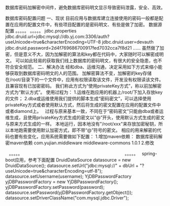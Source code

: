 数据库密码加解密中间件，避免数据库密码明文显示导致密码泄露，安全、高效。

数据库密码配置问题
一、现状
目前应用与数据库建立连接使用的密码一般都是配置在应用的配置文件中，有些项目配置的是密码明文、有些是做了加密。
数据源配置 
<bean id="dataSource" class="com.alibaba.druid.pool.DruidDataSource" init-method="init" destroy-method="close">
    。。。。。
    <property name="password">
        <!--<value>${jdbc.druid.password}</value>-->
        <bean class="com.yujian.sso.common.support.EncryptDBPasswordFactory">
            <property name="password" value="${jdbc.druid.password}"/>
        </bean>
    </property>
   。。。。。
</bean>
jdbc.properties 
jdbc.druid.url=jdbc:mysql://db.yj.com:3306/auth?useUnicode=true&characterEncoding=UTF-8
jdbc.druid.user=devauth
jdbc.druid.password=2d4f769686700917fed7032cca7f8d21
......
虽然做了加密，但是意义不大，因为加解密的算法和key都在代码中，大家随时可以解密成明文。
可以如此轻易的获取我们线上数据库的密码明文，有很大的安全隐患，也不符合安全规范。
二、解决办法
经和dba、运维沟通，决定采用如下方式来缩小能够获取到数据库密码明文的人的范围。
加解密算法不变，加解密的key存储在/root/目录下的一个文件中，应用有权限读取该文件，开发没有权限读该文件。且兼容现有已加密密码。
我们称此方式为“使用privateKey方式”，称以前加解密方式为“默认方式”。
使用过程为：
1.运维在跑应用的机器上/root/下加入存放key的文件；
2.dba或运维使用我们提供的脚本生成“密码密文”，可以选择使用privateKey方式或者使用默认方式，然后将生成的密文配置在应用的配置文件中或者diamond上。
 
过程与原来基本一致，不同在于“密码密文”只能由dba或者运维生成，且使用privateKey方式生成的密文以“@”开头，使用默认方式生成的密文与原来方式生成的一样。
本地运行，因本地没有"/root/xxx"来存放加密秘钥，所以本地跑需要使用默认加密方式，即不带“@”符号的密文。
相应的用来解密的代码也要有些变化，应用系统需要做如下配置：
1.增加maven依赖：
数据库密码解密maven依赖 
<dependency>
<groupId>com.yujian.middleware</groupId>
<artifactId>middleware-commons</artifactId>
<version>1.0.1</version>
</dependency>
2.修改

<bean id="dataSource" class="com.alibaba.druid.pool.DruidDataSource" init-method="init" destroy-method="close">
   。。。。。
   <property name="password">
                  <bean class="com.yujian.middleware.commons.support.WdDBPasswordFactory">    <!--  修改为新的类  -->
                            <property name="password" value="${jdbc.druid.password}"/>
                    </bean>
     </property>
。。。。。
</bean>
 
spring-boot应用，参考下面配置
DruidDataSource datasource = new DruidDataSource();
datasource.setUrl("jdbc:mysql://" + dbUrl + "?useUnicode=true&characterEncoding=utf-8");
datasource.setUsername(username);
YjDBPasswordFactory yjDBPasswordFactory = new YjDBPasswordFactory();
yjDBPasswordFactory.setPassword(password);
datasource.setPassword(yjDBPasswordFactory.getObject());
datasource.setDriverClassName("com.mysql.jdbc.Driver");
